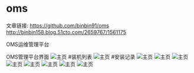 oms
===
文章链接:
https://github.com/binbin91/oms
http://binbin158.blog.51cto.com/2659767/1561175



OMS运维管理平台


OMS管理平台界面
![主页](https://github.com/binbin91/oms/raw/master/demo/install.jpg)    #装机列表
![主页](https://github.com/binbin91/oms/raw/master/demo/install_record.jpg)   #安装记录
![主页](https://github.com/binbin91/oms/raw/master/demo/key.jpg)
![主页](https://github.com/binbin91/oms/raw/master/demo/module.jpg)
![主页](https://github.com/binbin91/oms/raw/master/demo/command_exec.jpg)
![主页](https://github.com/binbin91/oms/raw/master/demo/code_deploy.jpg)
![主页](https://github.com/binbin91/oms/raw/master/demo/host_list.jpg)
![主页](https://github.com/binbin91/oms/raw/master/demo/server_asset.jpg)
![主页](https://github.com/binbin91/oms/raw/master/demo/device_asset.jpg)
![主页](https://github.com/binbin91/oms/raw/master/demo/data_center.jpg)

